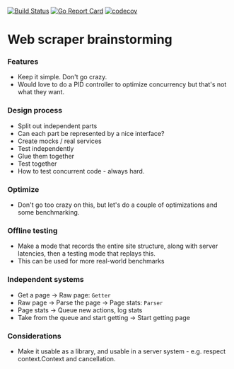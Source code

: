 [![Build Status](https://travis-ci.org/dave/scrapy.svg?branch=master)](https://travis-ci.org/dave/scrapy) 
[![Go Report Card](https://goreportcard.com/badge/github.com/dave/scrapy)](https://goreportcard.com/report/github.com/dave/scrapy) 
[![codecov](https://codecov.io/gh/dave/scrapy/branch/master/graph/badge.svg)](https://codecov.io/gh/dave/scrapy)

# Web scraper brainstorming

### Features
* Keep it simple. Don't go crazy. 
* Would love to do a PID controller to optimize concurrency but that's not what they want.

### Design process
* Split out independent parts
* Can each part be represented by a nice interface?
* Create mocks / real services
* Test independently
* Glue them together
* Test together
* How to test concurrent code - always hard.

### Optimize
* Don't go too crazy on this, but let's do a couple of optimizations and some benchmarking.

### Offline testing
* Make a mode that records the entire site structure, along with server latencies, then a testing mode that replays this. 
* This can be used for more real-world benchmarks

### Independent systems
* Get a page -> Raw page: `Getter`
* Raw page -> Parse the page -> Page stats: `Parser`
* Page stats -> Queue new actions, log stats
* Take from the queue and start getting -> Start getting page

### Considerations
* Make it usable as a library, and usable in a server system - e.g. respect context.Context and cancellation.
